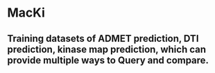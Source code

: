 # MacKi
## Training datasets of ADMET prediction, DTI prediction, kinase map prediction, which can provide multiple ways to Query and compare.

